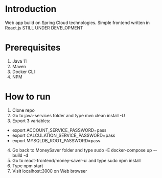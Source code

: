 # Introduction
Web app build on Spring Cloud technologies. Simple frontend written in React.js 
STILL UNDER DEVELOPMENT
# Prerequisites
1. Java 11
2. Maven
3. Docker CLI
4. NPM
# How to run 
1. Clone repo
2. Go to java-services folder and type mvn clean install -U
3. Export 3 variables:
- export ACCOUNT_SERVICE_PASSWORD=pass
- export CALCULATION_SERVICE_PASSWORD=pass
- export MYSQLDB_ROOT_PASSWORD=pass
4. Go back to MoneySaver folder and type sudo -E docker-compose up --build -d
5. Go to react-frontend/money-saver-ui and type sudo npm install
6. Type npm start
7. Visit localhost:3000 on Web browser
